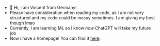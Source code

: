- 👋 Hi, I am Vincent from Germany!
- Please have consideration when reading my code, as I am not very structured and my code could be messy sometimes. I am giving my best though lmao
- Currently, I am learning ML so i know *how* ChatGPT will take my future job
- Now i have a homepage! You can find it [here](https://luxkaiwalker.github.io/homepage/).
